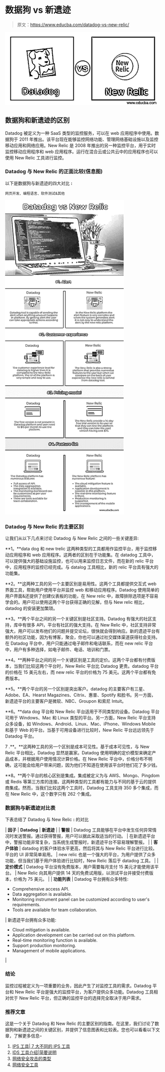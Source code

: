 # 数据狗 vs 新遗迹

> 原文：<https://www.educba.com/datadog-vs-new-relic/>

![Datadog vs New Relic](img/bbc0034cdb26b42b09c8f8cf365a32c6.png)



## 数据狗和新遗迹的区别

Datadog 被定义为一种 SaaS 类型的监控服务，可以在 web 应用程序中使用。数据狗于 2011 年推出。该平台现在能够监控网络功能、管理网络基础设施以及监控移动应用和网络应用。New Relic 是 2008 年推出的另一种监控平台，用于实时监控移动应用程序和 web 应用程序。运行在混合云或公共云中的应用程序也可以使用 New Relic 工具进行监控。

### Datadog 与 New Relic 的正面比较(信息图)

以下是数据狗与新遗迹的四大对比 **:**

<small>网页开发、编程语言、软件测试&其他</small>

![Head to Head Comparison between Datadog vs New Relic (Infographics)](img/06d843173092d8b948c87deccc39782d.png)



### Datadog 与 New Relic 的主要区别

让我们从以下几点来讨论 Datadog 与 New Relic 之间的一些关键差异:

**1。**data dog 和 new trelic 这两种类型的工具都用作监控平台，用于监控移动应用程序和 web 应用程序。这两者的区别在于功能集。在 datadog 工具中，可以提供强大的基础设施监控，也可以用来监控日志文件，而在新的 relic 平台中，应用程序的监控已经完成。与 datalog 工具相比，新的 relic 平台具有强大的功能集。

**2。**这两种工具的另一个主要区别是易用性。这两个工具都提供交互式 web 界面工具，帮助用户使用平台并监控 web 和移动应用程序。Datadog 使用简单的用户界面&还提供了创建仪表板的功能，在 New relic 中，故障排除选项是不容易学会的。用户可以使用这两个平台获得正确的见解，但与 New relic 相比，datadog 的安装更加繁琐。

**3。**两个平台之间的另一个关键区别是社区支持。Datadog 有强大的社区支持，库中有很多 API，平台有社区的强大支持。在 New Relic 中，社区支持非常强大，用户可以发布他们的问题并提交论坛，很快就会得到响应。新的遗迹平台有额外的社区功能，因为有博客，聚会，你也可以通过社交媒体渠道获得社会支持。在 Datadog 平台中，用户只能通过电子邮件和电话联系，而在 new relic 平台中，用户有多种选择，如电子邮件、电话、培训和门票。

**4。**两种平台之间的另一个关键区别是工具的定价。这两个平台都有付费版本，当我们比较这两个平台时，New Relic 平台比 Datadog 更贵。datadog 平台的价格在 15 美元左右，而 new relic 平台的价格为 75 美元。这两个平台都有免费版本。

**5。**两个平台的另一个区别是突出客户。datadog 的主要客户有三星、Adobe、EA、Hearst Magazines、Citrix、惠普、Spotify 和脸书。另一方面，新遗迹平台的主要客户是微软、NBC、Groupon 和索尼 Intuit。

**6。**data dog 平台和 New Relic 平台适用于不同类型的设备。Datadog 平台可用于 Windows、Mac 和 Linux 类型的平台。另一方面，New Relic 平台支持众多设备，如 Windows、Android、Linux、Mac、iPhone、Windows Mobile 和基于 Web 的平台。当基于可用设备进行比较时，New Relic 平台远远领先于 Datadog 平台。

7 .**。**这两种工具的另一个区别是成本可见性。基于成本可见性，与 New Relic 平台相比，Datadog 显然是赢家。Datadog 使用明确的定价模型来确定产品成本，并根据用户使用情况计算价格。在 New Relic 平台中，价格分布不明确，这可能会给用户带来问题，因为他们不知道在使用该平台时他们花了多少钱。

**8。**两个平台的核心区别是集成。集成被定义为与 AWS、Mongo、Pingdom 或 Redis 等第三方库的连接。这两种类型的工具都有能力与不同的基于云的提供商集成。然而，当我们比较这两个工具时，Datadog 工具支持 350 多个集成，而在 New Relic 中，这个数字只有 262 个集成。

### 数据狗与新遗迹对比表

下表总结了 Datadog 与 New Relic **:** 的对比

| **因子** | **Datadog** | **新遗迹** |
| **警报** | Datadog 工具能够在平台中发生任何异常情况时发送警报。通过获得警报，用户可以据此采取适当的行动。 | 在新遗迹平台中，警报功能非常复杂，当系统生成警报时，新遗迹平台不容易理解警报。 |
| **客户体验** | datadog 的客户体验水平更高，然后将其与 New Relic 平台进行比较。平台的 UI 非常简单易用。 | new relic 也是一个强大的平台，为用户提供了众多功能，但当我们基于用户体验进行比较时，New Relic 落后于 datadog 工具。 |
| **定价模式** | Datadog 平台没有免费版本，用户需要每月支付 15 美元才能使用该平台。 | New Relic 向其用户提供 14 天的免费试用版，以测试平台并接受付费版本，价格为 75 美元。 |
| **功能列表** | Datadog 平台拥有众多特性:

*   Comprehensive access API.
*   Data aggregation is available.
*   Monitoring instrument panel can be customized according to user's requirements.
*   Tools are available for team collaboration.

 | 新遗迹平台拥有众多功能:

*   Cloud mitigation is available.
*   Application development can be carried out on this platform.
*   Real-time monitoring function is available.
*   Support production monitoring.
*   Management of mobile applications.

 |

### 结论

监控过程被定义为一项重要的业务，因此产生了对监控工具的需求。Datadog 平台和 New Relic 平台是强大的监控平台，为客户提供众多功能。Datadog 工具相对优于 New Relic 平台，但正确的监控平台的选择完全取决于用户需求。

### 推荐文章

这是一个关于 Datadog 和 New Relic 的主要区别的指南。在这里，我们讨论了数据狗和新遗迹之间的关键区别，并提供了信息图表和比较表。您也可以看看以下文章，了解更多信息–

1.  [IPS 工具| 7 大不同的 IPS 工具](https://www.educba.com/ips-tools/)
2.  [IDS 工具介绍|简要说明](https://www.educba.com/ids-tools/)
3.  [网络安全攻击的类型](https://www.educba.com/types-of-network-security-attacks/)
4.  [网络安全工具](https://www.educba.com/cyber-security-tools/)





